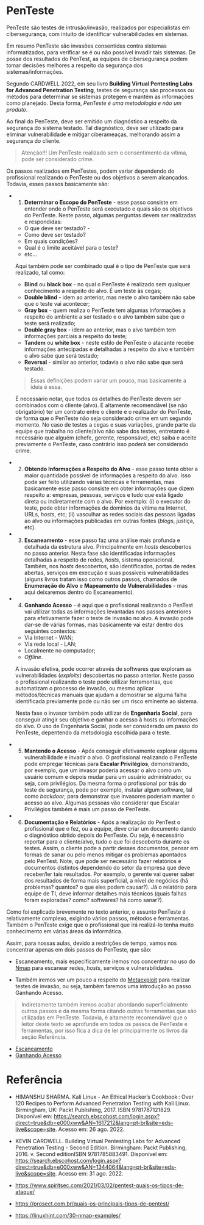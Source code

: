 # PenTeste

PenTeste são testes de intrusão/invasão, realizados por especialistas em cibersegurança, com intuito de identificar vulnerabilidades em sistemas.

Em resumo PenTeste são invasões consentidas contra sistemas informatizados, para verificar se é ou não possível invadir tais sistemas. De posse dos resultados do PenTest, as equipes de cibersegurança podem tomar decisões melhores a respeito da segurança dos sistemas/informações.

Segundo CARDWELL 2022, em seu livro **Building Virtual Pentesting Labs for Advanced Penetration Testing**, testes de segurança são processos ou métodos para determinar se sistemas protegem e mantém as informações como planejado. Desta forma, _PenTeste é uma metodologia e não um produto_.

Ao final do PenTeste, deve ser emitido um diagnóstico a respeito da segurança do sistema testado. Tal diagnóstico, deve ser utilizado para eliminar vulnerabilidade e mitigar ciberameaças, melhorando assim a segurança do cliente.

> Atenção!!! Um PenTeste realizado sem o consentimento da vítima, pode ser considerado crime.

Os passos realizados em PenTestes, podem variar dependendo do profissional realizando o PenTeste ou dos objetivos a serem alcançados. Todavia, esses passos basicamente são:

* 1) **Determinar o Escopo do PenTeste** - esse passo consiste em entender onde o PenTeste será executado e quais são os objetivos do PenTeste. Neste passo, algumas perguntas devem ser realizadas e respondidas:

    * O que deve ser testado? -
    * Como deve ser testado?
    * Em quais condições?
    * Qual é o limite aceitável para o teste?
    * etc...

    Aqui também pode ser combinado qual é o tipo de PenTeste que será realizado, tal como:

    * **Blind** ou **black box** - no qual o PenTeste é realizado sem qualquer conhecimento a respeito do alvo. É um teste às cegas;
    * **Double blind** - idem ao anterior, mas neste o alvo também não sabe que o teste vai acontecer;
    * **Gray box** - quem realiza o PenTeste tem algumas informações a respeito do ambiente a ser testado e o alvo também sabe que o teste será realizado;
    * **Double gray box** - idem ao anterior, mas o alvo também tem informações parciais a respeito do teste;
    * **Tandem** ou **white box** - neste estilo de PenTeste o atacante recebe informações antecipadas e detalhadas a respeito do alvo e também o alvo sabe que será testado;
    * **Reversal** - similar ao anterior, todavia o alvo não sabe que será testado.

    > Essas definições podem variar um pouco, mas basicamente a ideia é essa.

    É necessário notar, que todos os detalhes do PenTeste devem ser combinados com o cliente (alvo). É altamente recomendável (se não obrigatório) ter um contrato entre o cliente e o realizador do PenTeste, de forma que o PenTeste não seja considerado crime em um segundo momento. No caso de testes a cegas e suas variações, grande parte da equipe que trabalha no cliente/alvo não sabe dos testes, entretanto é necessário que alguém (chefe, gerente, responsável, etc) saiba e aceite previamente o PenTeste, caso contrário isso poderá ser considerado crime.

* 2) **Obtendo Informações a Respeito do Alvo** - esse passo tenta obter a maior quantidade possível de informações a respeito do alvo. Isso pode ser feito utilizando várias técnicas e ferramentas, mas basicamente esse passo consiste em obter informações que dizem respeito a: empresas, pessoas, serviços e tudo que está ligado direta ou indiretamente com o alvo. Por exemplo: (i) o executor do teste, pode obter informações de domínios da vítima na Internet, URLs, *hosts*, etc; (ii) vasculhar as redes sociais das pessoas ligadas ao alvo ou informações publicadas em outras fontes (*blogs*, justiça, etc).

* 3) **Escaneamento** - esse passo faz uma análise mais profunda e detalhada da estrutura alvo. Principalmente em *hosts* descobertos no passo anterior. Nesta fase são identificadas informações detalhadas a respeito de redes, *hosts*, sistema operacional. Também, nos *hosts* descobertos, são identificados, portas de redes abertas, serviços em execução e suas possíveis vulnerabilidades (alguns livros tratam isso como outros passos, chamados de **Enumeração do Alvo** e **Mapeamento de Vulnerabilidades** - mas aqui deixaremos dentro do Escaneamento).

* 4) **Ganhando Acesso** - é aqui que o profissional realizando o PenTest vai utilizar todas as informações levantadas nos passos anteriores para efetivamente fazer o teste de invasão no alvo. A invasão pode dar-se de várias formas, mas basicamente vai estar dentro dos seguintes contextos:
    * Via Internet - WAN;
    * Via rede local - LAN;
    * Localmente no computador;
    * *Offline*.

    A invasão efetiva, pode ocorrer através de softwares que exploram as vulnerabilidades (*exploits*) descobertas no passo anterior. Neste passo o profissional realizando o teste pode utilizar ferramentas, que automatizam o processo de invasão, ou mesmo aplicar métodos/técnicas manuais que ajudam a demostrar se alguma falha identificada previamente pode ou não ser um risco eminente ao sistema.

    Nesta fase o invasor também pode utilizar de **Engenharia Social**, para conseguir atingir seu objetivo e ganhar o acesso à hosts ou informações do alvo. O uso de Engenharia Social, pode ser considerado um passo do PenTeste, depentendo da metodologia escolhida para o teste.

* 5) **Mantendo o Acesso** - Após conseguir efetivamente explorar alguma vulnerabilidade e invadir o alvo. O profissional realizando o PenTeste pode empregar técnicas para **Escalar Privilégios**, demonstrando, por exemplo, que um invasor poderia acessar o alvo como um usuário comum e depois mudar para um usuário administrador, ou seja, com privilégios. Da mesma forma o profissional por trás do teste de segurança, pode por exemplo, instalar algum software, tal como *backdoor*, para demonstrar que invasores poderiam manter o acesso ao alvo. Algumas pessoas vão considerar que Escalar Privilégios também é mais um passo de PenTeste.

* 6) **Documentação e Relatórios** - Após a realização do PenTest o profissional que o fez, ou a equipe, deve criar um documento dando o diagnóstico obtido depois do PenTeste. Ou seja, é necessário reportar para o cliente/alvo, tudo o que foi descoberto durante os testes. Assim, o cliente pode a partir desses documentos, pensar em formas de sanar ou pelo menos mitigar os problemas apontados pelo PenTest. Note, que pode ser necessário fazer relatórios e documentos distintos dependendo do setor da empresa que deve receber/ler tais resultados. Por exemplo, o gerente vai querer saber dos resultados de forma mais superficial, a nível de negócios (há problemas? quantos? o que eles podem causar?). Já o relatório para equipe de TI, deve informar detalhes mais técnicos (quais falhas foram exploradas? como? softwares? há como sanar?).

Como foi explicado brevemente no texto anterior, o assunto PenTeste é relativamente complexo, exigindo vários passos, métodos e ferramentas. Também o PenTeste exige que o profissional que irá realizá-lo tenha muito conhecimento em várias áreas da informática.

Assim, para nossas aulas, devido a restrições de tempo, vamos nos concentrar apenas em dois passos do PenTeste, que são:

* Escaneamento, mais especificamente iremos nos concentrar no uso do [Nmap](https://nmap.org/) para escanear redes, *hosts*, serviços e vulnerabilidades.

* Também iremos ver um pouco a respeito do [Metaexploit](https://www.metasploit.com/) para realizar testes de invasão, ou seja, também faremos uma introdução ao passo Ganhando Acesso.

> Indiretamente também iremos acabar abordando superficialmente outros passos e da mesma forma citando outras ferramentas que são utilizadas em PenTeste. Todavia, é altamente recomendável que o leitor deste texto se aprofunde em todos os passos de PenTeste e ferramentas, por isso fica a dica de ler principalmente os livros da seção Referência.


* [Escaneamento](nmap.md)
* [Ganhando Acesso](metaexploit.md)


# Referência

* HIMANSHU SHARMA. Kali Linux - An Ethical Hacker’s Cookbook : Over 120 Recipes to Perform Advanced Penetration Testing with Kali Linux. Birmingham, UK: Packt Publishing, 2017. ISBN 9781787121829. Disponível em: <https://search.ebscohost.com/login.aspx?direct=true&db=e000xww&AN=1617212&lang=pt-br&site=eds-live&scope=site>. Acesso em: 26 ago. 2022.

* KEVIN CARDWELL. Building Virtual Pentesting Labs for Advanced Penetration Testing - Second Edition. Birmingham: Packt Publishing, 2016. v. Second editionISBN 9781785883491. Disponível em: <https://search.ebscohost.com/login.aspx?direct=true&db=e000xww&AN=1344064&lang=pt-br&site=eds-live&scope=site>. Acesso em: 31 ago. 2022.

* <https://www.spiritsec.com/2021/03/02/pentest-quais-os-tipos-de-ataque/>

* <https://prosect.com.br/quais-os-principais-tipos-de-pentest/>

* <https://linuxhint.com/30-nmap-examples/>
